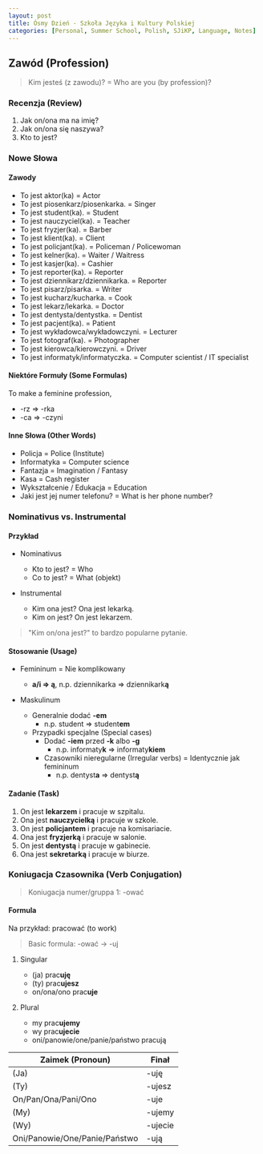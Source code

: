 ```yaml
---
layout: post
title: Ósmy Dzień - Szkoła Języka i Kultury Polskiej
categories: [Personal, Summer School, Polish, SJiKP, Language, Notes]
---
```


## Zawód (Profession)

> Kim jesteś (z zawodu)? = Who are you (by profession)?

### Recenzja (Review)

1. Jak on/ona ma na imię?
2. Jak on/ona się naszywa?
3. Kto to jest?

### Nowe Słowa

#### Zawody

- To jest aktor(ka) = Actor
- To jest piosenkarz/piosenkarka. = Singer
- To jest student(ka). = Student
- To jest nauczyciel(ka). = Teacher
- To jest fryzjer(ka). = Barber
- To jest klient(ka). = Client
- To jest policjant(ka). = Policeman / Policewoman
- To jest kelner(ka). = Waiter / Waitress
- To jest kasjer(ka). = Cashier
- To jest reporter(ka). = Reporter
- To jest dziennikarz/dziennikarka. = Reporter
- To jest pisarz/pisarka. = Writer
- To jest kucharz/kucharka. = Cook
- To jest lekarz/lekarka. = Doctor
- To jest dentysta/dentystka. = Dentist
- To jest pacjent(ka). = Patient
- To jest wykładowca/wykładowczyni. = Lecturer
- To jest fotograf(ka). = Photographer
- To jest kierowca/kierowczyni. = Driver
- To jest informatyk/informatyczka. = Computer scientist / IT specialist

#### Niektóre Formuły (Some Formulas)

To make a feminine profession,

- -rz => -rka
- -ca => -czyni

#### Inne Słowa (Other Words)

- Policja = Police (Institute)
- Informatyka = Computer science
- Fantazja = Imagination / Fantasy
- Kasa = Cash register
- Wykształcenie / Edukacja = Education
- Jaki jest jej numer telefonu? = What is her phone number?

### Nominativus vs. Instrumental

#### Przykład

- Nominativus

    - Kto to jest? = Who
    - Co to jest? = What (objekt)

- Instrumental

    - Kim ona jest? Ona jest lekarką.
    - Kim on jest? On jest lekarzem.

> "Kim on/ona jest?" to bardzo popularne pytanie.

#### Stosowanie (Usage)

- Femininum = Nie komplikowany

    - **a/i => ą**, n.p. dziennikarka => dziennikark**ą**

- Maskulinum

    - Generalnie dodać **-em**
        - n.p. student => student**em**
    - Przypadki specjalne (Special cases)
        - Dodać **-iem** przed **-k** albo **-g**
            - n.p. informaty**k** => informaty**kiem**
        - Czasowniki nieregularne (Irregular verbs) = Identycznie jak femininum
            - n.p. dentyst**a** => dentyst**ą**

#### Zadanie (Task)

1. On jest **lekarzem** i pracuje w szpitalu.
2. Ona jest **nauczycielką** i pracuje w szkole.
3. On jest **policjantem** i pracuje na komisariacie.
4. Ona jest **fryzjerką** i pracuje w salonie.
5. On jest **dentystą** i pracuje w gabinecie.
6. Ona jest **sekretarką** i pracuje w biurze.

### Koniugacja Czasownika (Verb Conjugation)

> Koniugacja numer/gruppa 1: -ować

#### Formula

Na przykład: pracować (to work)

> Basic formula: -ować -> -uj

1. Singular

    - (ja) prac**uję**
    - (ty) prac**ujesz**
    - on/ona/ono prac**uje**

2. Plural

    - my prac**ujemy**
    - wy prac**ujecie**
    - oni/panowie/one/panie/państwo pracują

| **Zaimek (Pronoun)**          | **Finał** |
|-------------------------------|-----------|
| (Ja)                          | -uję      |
| (Ty)                          | -ujesz    |
| On/Pan/Ona/Pani/Ono           | -uje      |
| (My)                          | -ujemy    |
| (Wy)                          | -ujecie   |
| Oni/Panowie/One/Panie/Państwo | -ują      |
